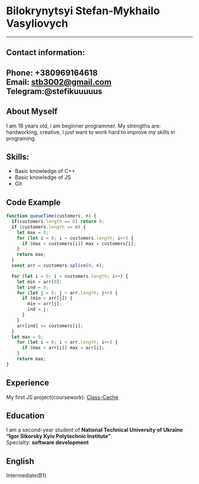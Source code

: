 # Bilokrynytsyi Stefan-Mykhailo Vasyliovych
---
## Contact information:  
**Phone:** +380969164618  
**Email:** stb3002@gmail.com  
**Telegram:**@stefikuuuuus  
---
## About Myself
I am 18 years old, i am beginner programmer. My strengths are: hardworking, creative, I just want to work hard to improve my skills in programing.
## Skills: 
- Basic knowledge of C++  
- Basic knowledge of JS
- Git  
## Code Example  
```js
function queueTime(customers, n) {
  if(customers.length == 0) return 0;
  if (customers.length <= n) {
    let max = 0;
    for (let i = 0; i < customers.length; i++) {
      if (max < customers[i]) max = customers[i];
    }
    return max;
  }
  const arr = customers.splice(0, n);

  for (let i = 0; i < customers.length; i++) {
    let min = arr[0];
    let ind = 0;
    for (let j = 0; j < arr.length; j++) {
      if (min > arr[j]) {
        min = arr[j];
        ind = j;
      }
    }
    arr[ind] += customers[i];
  }
  let max = 0;
    for (let i = 0; i < arr.length; i++) {
      if (max < arr[i]) max = arr[i];
    }
    return max;
}
```
## Experience 
My first JS project(coursework): [Class-Cache](https://github.com/Stefan-Bilokrynytskyi/Class-Cache)  
## Education 
I am a second-year student of **National Technical University of Ukraine “Igor Sikorsky Kyiv Polytechnic Institute”**.  
Specialty: **software development**  
## English
Intermediate(B1)
